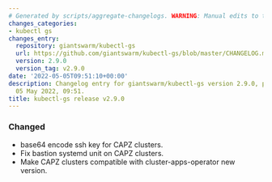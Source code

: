 ```yaml
---
# Generated by scripts/aggregate-changelogs. WARNING: Manual edits to this files will be overwritten.
changes_categories:
- kubectl gs
changes_entry:
  repository: giantswarm/kubectl-gs
  url: https://github.com/giantswarm/kubectl-gs/blob/master/CHANGELOG.md#290---2022-05-05
  version: 2.9.0
  version_tag: v2.9.0
date: '2022-05-05T09:51:10+00:00'
description: Changelog entry for giantswarm/kubectl-gs version 2.9.0, published on
  05 May 2022, 09:51.
title: kubectl-gs release v2.9.0
---
```


### Changed
- base64 encode ssh key for CAPZ clusters.
- Fix bastion systemd unit on CAPZ clusters.
- Make CAPZ clusters compatible with cluster-apps-operator new version.
